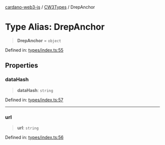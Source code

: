 [cardano-web3-js](../../../../index.md) / [CW3Types](../index.md) / DrepAnchor

# Type Alias: DrepAnchor

> **DrepAnchor** = `object`

Defined in: [types/index.ts:55](https://github.com/xray-network/cardano-web3-js/blob/main/src/types/index.ts#L55)

## Properties

### dataHash

> **dataHash**: `string`

Defined in: [types/index.ts:57](https://github.com/xray-network/cardano-web3-js/blob/main/src/types/index.ts#L57)

***

### url

> **url**: `string`

Defined in: [types/index.ts:56](https://github.com/xray-network/cardano-web3-js/blob/main/src/types/index.ts#L56)
